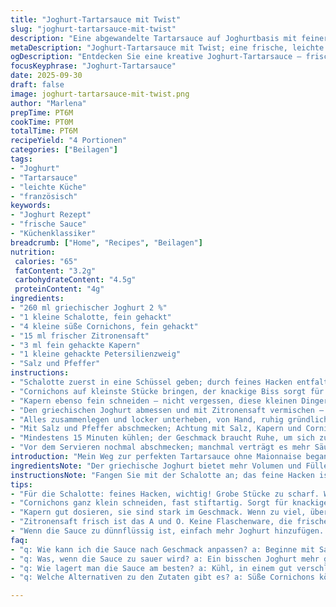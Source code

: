 ```yaml
---
title: "Joghurt-Tartarsauce mit Twist"
slug: "joghurt-tartarsauce-mit-twist"
description: "Eine abgewandelte Tartarsauce auf Joghurtbasis mit feiner französischer Schalotte, süß-sauren Cornichons und frischem Zitronensaft statt Marinadenflüssigkeit. Leicht, cremig, mit feiner Textur durch Kapern und Kräuter, passt bestens zu gegrilltem Fisch oder Gemüse. Ein schneller Mix, der im Kühlschrank durchzieht und Geschmack gewinnt. Statt klassischem Naturjoghurt 2 % verwende ich griechischen Joghurt für mehr Cremigkeit. Kleine Mengenveränderungen sorgen für bessere Balance und mehr Frische. Ohne Eier, Gluten und Laktose je nach Joghurtwahl – gut für vielseitige Ernährungsansprüche."
metaDescription: "Joghurt-Tartarsauce mit Twist; eine frische, leichte Alternative zu herkömmlicher Sauce, perfekt für Fisch und Gemüse"
ogDescription: "Entdecken Sie eine kreative Joghurt-Tartarsauce – frisch, cremig und ideal für Gegrilltes aus der Schweiz und Frankreich"
focusKeyphrase: "Joghurt-Tartarsauce"
date: 2025-09-30
draft: false
image: joghurt-tartarsauce-mit-twist.png
author: "Marlena"
prepTime: PT6M
cookTime: PT0M
totalTime: PT6M
recipeYield: "4 Portionen"
categories: ["Beilagen"]
tags:
- "Joghurt"
- "Tartarsauce"
- "leichte Küche"
- "französisch"
keywords:
- "Joghurt Rezept"
- "frische Sauce"
- "Küchenklassiker"
breadcrumb: ["Home", "Recipes", "Beilagen"]
nutrition: 
 calories: "65"
 fatContent: "3.2g"
 carbohydrateContent: "4.5g"
 proteinContent: "4g"
ingredients:
- "260 ml griechischer Joghurt 2 %"
- "1 kleine Schalotte, fein gehackt"
- "4 kleine süße Cornichons, fein gehackt"
- "15 ml frischer Zitronensaft"
- "3 ml fein gehackte Kapern"
- "1 kleine gehackte Petersilienzweig"
- "Salz und Pfeffer"
instructions:
- "Schalotte zuerst in eine Schüssel geben; durch feines Hacken entfaltet sie eine milde Säure, manche mögen sie leicht angebraten für runden Geschmack, ich bevorzuge roh wegen Frische."
- "Cornichons auf kleinste Stücke bringen, der knackige Biss sorgt für Leben in der Sauce."
- "Kapern ebenso fein schneiden – nicht vergessen, diese kleinen Dinger bringen salzige Akzente, nicht zu viel, sonst dominiert das Ganze."
- "Den griechischen Joghurt abmessen und mit Zitronensaft vermischen – frisch gepresst, keine Flasche."
- "Alles zusammenlegen und locker unterheben, von Hand, ruhig gründlich aber nicht cremig rühren. Texturen bleiben sichtbar."
- "Mit Salz und Pfeffer abschmecken; Achtung mit Salz, Kapern und Cornichons bringen schon Würze mit."
- "Mindestens 15 Minuten kühlen; der Geschmack braucht Ruhe, um sich zu verbinden. Aromatisch: leichte Zitrusnoten steigen schon auf, Schalotte bleibt knackig."
- "Vor dem Servieren nochmal abschmecken; manchmal verträgt es mehr Säure oder Pfeffer, je nach Geschmack."
introduction: "Mein Weg zur perfekten Tartarsauce ohne Maionnaise begann mit klassischem Naturjoghurt und schlichter Kombination aus Zwiebeln und Cornichons – doch oft war die Balance zu sauer oder eine Note fehlte. Das vielzitierte Geheimnis liegt in der Mischung der kleinen Zutaten: keine zu groben Stückchen, wirklich fein gehackt, sonst spürt man nur stückiges Chaos statt angenehme Textur. Joghurt macht die Sauce leichter als klassische Varianten, ohne dass etwas fehlt, wenn die Zitronensäure das Marinadenwasser ersetzt. Kapern ergänzen Salz, ohne zu dominant zu sein, Petersilie bringt Frische ins Spiel, die ich früher unterschätzt habe. Nur kalt servieren, endgültige Gewürzkontrolle immer zuletzt. So erreicht man, dass die erfrischende Sauce nicht aufdringlich wirkt, sondern vorbereitet und neugierig macht auf das Folgende – Fisch, Gemüse oder kaltes Buffet. Einfache Zutaten, aber mit Bedacht eingesetzt und fein abgestimmt, geben das Ergebnis eines Klassikers der französischen Küche in moderner, leichter Version."
ingredientsNote: "Der griechische Joghurt bietet mehr Volumen und Fülle als normaler Naturjoghurt, darum nehme ich etwas weniger Menge, 260 ml statt 250 ml. Die französische Schalotte habe ich durch eine mildere rote Zwiebel ersetzt, die ist in vielen Regionen leichter verfügbar und bringt mehr süße Tiefe. Cornichons können auch durch eingelegte Gurken ersetzt werden, falls es keine süßen kleinen gibt, dann aber auf eine milde Essiglösung achten, sonst wird die Sauce zu sauer. Kapern lassen sich durch klein gehackte grüne Oliven ersetzen, wenn man den salzigen Einschlag bevorzugt, allerdings wird der Geschmack dann etwas runder und weniger scharf. Zitronensaft ist frischer als Essig, man riecht die Frische sofort beim Mischen, keine schlechte Idee, damit die Säure nicht zu penetrant wird. Petersilie stört nicht, sondern hellt den Geschmack auf – kann durch Dill ersetzt werden, wenn man Fisch dazu serviert – gibt eine andere, aromatische Richtung. Salz nur sparsam, Pfeffer grob frisch gemahlen für mehr Charakter. Verzichten Sie auf Mayonnaise, wenn Sie eine leichtere Variante möchten. Für vegane Version habe ich noch keine perfekt cremige Alternative ohne Einbußen gefunden, aber Mandel- oder Cashewjoghurt können testen."
instructionsNote: "Fangen Sie mit der Schalotte an; das feine Hacken ist essenziell. Grobe Stücke bringen oft eine zu aggressive Zwiebelnote, die Sauce leidet darunter. Früher habe ich die Schalotten auch kurz in wenig Öl angeröstet, was den scharfen Rand nimmt, allerdings verändert sich das Aroma und geht mehr Richtung karamellisiert. Die Cornichons schneiden Sie ultraklein, fast stiftartig – das sorgt für knackiges Mundgefühl, gleichzeitig verteilt es die Süße und Säure besser. Die Kapern mische ich recht sparsam, denn sie können schnell dominieren, noch der Rhytmus der Sauce steht auf feine Balance. Zitronensaft frisch gepresst; Flaschenware geht, aber der Charakter verliert sich spürbar. Den Joghurt erst zuletzt unterheben – gut umrühren, aber nicht schlagen. Eine zu intensive Bewegung hätte cremigen Charakter, der mir dann zu glatt wird. Salz und Pfeffer vorsichtig, das summiert sich schnell mit den Zutaten. Am Ende 10 bis 20 Minuten Kälte; ich habe festgestellt, dass die Aromen dann besser verschmelzen. Kurz vor dem Servieren noch einmal abschmecken; manchmal ist der Zitronensaft nach 20 Minuten zu verflogen oder die Säure braucht kleine Korrektur. Sollte die Sauce zu dünnflüssig sein, einfach mehr Joghurt oder ein klein wenig Mayonnaise (wenn erlaubt). Braucht man sie schneller, dann Kälte für Schritt abkürzen, zumindest 5 Minuten reichen für gute Bindung. Nie lange in offenen Schüsseln stehen lassen, sonst nimmt sie Fremdgerüche an, Plastik abdecken ist ein Muss. Für mehr Kick, etwas Senfpulver oder Curry dazu geben, hört man aber auf, klassisch französisch zu bleiben. Mein Tipp: immer mit frischem Zitronenabrieb probieren – bringt nochmal ein Duftfeuerwerk in die ansonsten ruhige Sauce."
tips:
- "Für die Schalotte: feines Hacken, wichtig! Grobe Stücke zu scharf. Wäre sonst keine frische Note. Ich habe oft zu viel Zwiebelgeschmack gehabt. Am besten roh verwenden."
- "Cornichons ganz klein schneiden, fast stiftartig. Sorgt für knackigen Biss. Süß und sauer perfekt verteilt. Zu grob, zu wenig Effekt! Unter keinen Umständen große Stücke lassen."
- "Kapern gut dosieren, sie sind stark im Geschmack. Wenn zu viel, überdecken sie alles. Ein bisschen bringt Salzigkeit, idealer Ausgleich zur Frische vom Joghurt."
- "Zitronensaft frisch ist das A und O. Keine Flaschenware, die frische, die du riechst. Man muss es fühlen, der Geruch verheißt schon Gastronomie. Nach dem Mischen, nicht vorher zu viel rühren."
- "Wenn die Sauce zu dünnflüssig ist, einfach mehr Joghurt hinzufügen. Schnelle Lösung. Manchmal dauert es, sie im Kühlschrank ziehen zu lassen; aber das passiert nicht immer sofort. Etwas Mayo geht auch, wenn erlaubt."
faq:
- "q: Wie kann ich die Sauce nach Geschmack anpassen? a: Beginne mit Salz und Pfeffer. Manchmal braucht es mehr, manchmal weniger. Kapern und Cornichons bringen bereits intensiven Geschmack. Übrigens funktioniert frischer Zitrone gut."
- "q: Was, wenn die Sauce zu sauer wird? a: Ein bisschen Joghurt mehr geht immer. Wenn nicht, versuche etwas Honig oder Zucker. Das gleicht die Säure aus und persönlich mag ich diese süße Tiefe."
- "q: Wie lagert man die Sauce am besten? a: Kühl, in einem gut verschlossenen Behälter! Keine offenen Schüsseln. Verkürzte Haltbarkeit sonst. Dreht sich schnell, Fremdgerüche sind der Feind der Frische."
- "q: Welche Alternativen zu den Zutaten gibt es? a: Süße Cornichons können durch eingelegte Gurken ersetzt werden, aber passe auf die Säure auf. Kapern lassen sich durch grüne Oliven ersetzen. Aber das Aroma wird runder. Probiere es."

---
```

